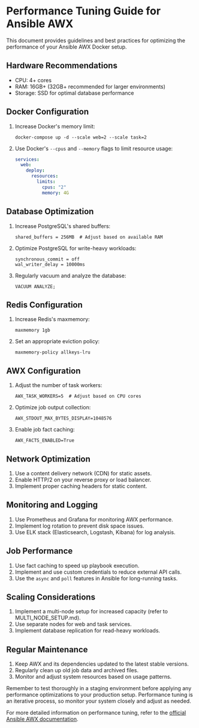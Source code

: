 # Performance Tuning Guide for Ansible AWX

This document provides guidelines and best practices for optimizing the performance of your Ansible AWX Docker setup.

## Hardware Recommendations

- CPU: 4+ cores
- RAM: 16GB+ (32GB+ recommended for larger environments)
- Storage: SSD for optimal database performance

## Docker Configuration

1. Increase Docker's memory limit:

   ```
   docker-compose up -d --scale web=2 --scale task=2
   ```

2. Use Docker's `--cpus` and `--memory` flags to limit resource usage:
   ```yaml
   services:
     web:
       deploy:
         resources:
           limits:
             cpus: "2"
             memory: 4G
   ```

## Database Optimization

1. Increase PostgreSQL's shared buffers:

   ```
   shared_buffers = 256MB  # Adjust based on available RAM
   ```

2. Optimize PostgreSQL for write-heavy workloads:

   ```
   synchronous_commit = off
   wal_writer_delay = 10000ms
   ```

3. Regularly vacuum and analyze the database:
   ```
   VACUUM ANALYZE;
   ```

## Redis Configuration

1. Increase Redis's maxmemory:

   ```
   maxmemory 1gb
   ```

2. Set an appropriate eviction policy:
   ```
   maxmemory-policy allkeys-lru
   ```

## AWX Configuration

1. Adjust the number of task workers:

   ```
   AWX_TASK_WORKERS=5  # Adjust based on CPU cores
   ```

2. Optimize job output collection:

   ```
   AWX_STDOUT_MAX_BYTES_DISPLAY=1048576
   ```

3. Enable job fact caching:
   ```
   AWX_FACTS_ENABLED=True
   ```

## Network Optimization

1. Use a content delivery network (CDN) for static assets.
2. Enable HTTP/2 on your reverse proxy or load balancer.
3. Implement proper caching headers for static content.

## Monitoring and Logging

1. Use Prometheus and Grafana for monitoring AWX performance.
2. Implement log rotation to prevent disk space issues.
3. Use ELK stack (Elasticsearch, Logstash, Kibana) for log analysis.

## Job Performance

1. Use fact caching to speed up playbook execution.
2. Implement and use custom credentials to reduce external API calls.
3. Use the `async` and `poll` features in Ansible for long-running tasks.

## Scaling Considerations

1. Implement a multi-node setup for increased capacity (refer to MULTI_NODE_SETUP.md).
2. Use separate nodes for web and task services.
3. Implement database replication for read-heavy workloads.

## Regular Maintenance

1. Keep AWX and its dependencies updated to the latest stable versions.
2. Regularly clean up old job data and archived files.
3. Monitor and adjust system resources based on usage patterns.

Remember to test thoroughly in a staging environment before applying any performance optimizations to your production setup. Performance tuning is an iterative process, so monitor your system closely and adjust as needed.

For more detailed information on performance tuning, refer to the [official Ansible AWX documentation](https://docs.ansible.com/ansible-tower/).
